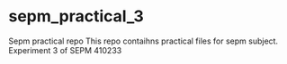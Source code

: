 # sepm_practical_3
Sepm practical repo
This repo contaihns practical files for sepm subject.
Experiment 3 of SEPM 410233
